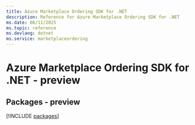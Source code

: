 ```yaml
---
title: Azure Marketplace Ordering SDK for .NET
description: Reference for Azure Marketplace Ordering SDK for .NET
ms.date: 06/11/2025
ms.topic: reference
ms.devlang: dotnet
ms.service: marketplaceordering
---
```

# Azure Marketplace Ordering SDK for .NET - preview
## Packages - preview
[!INCLUDE [packages](marketplace-ordering-index.md)]